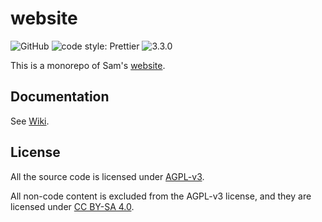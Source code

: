 # website

![GitHub](https://img.shields.io/github/license/SamChou19815/website.svg)
![code style: Prettier](https://img.shields.io/badge/code_style-prettier-ff69b4.svg)
![3.3.0](https://img.shields.io/badge/version-3.3.0-blue.svg)

This is a monorepo of Sam's [website](https://developersam.com).

## Documentation

See [Wiki](https://wiki.developersam.com).

## License

All the source code is licensed under [AGPL-v3](./LICENSE).

All non-code content is excluded from the AGPL-v3 license, and they are licensed under
[CC BY-SA 4.0](https://creativecommons.org/licenses/by-sa/4.0/).
